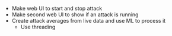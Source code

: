 - Make web UI to start and stop attack
- Make second web UI to show if an attack is running
- Create attack averages from live data and use ML to process it 
    - Use threading
